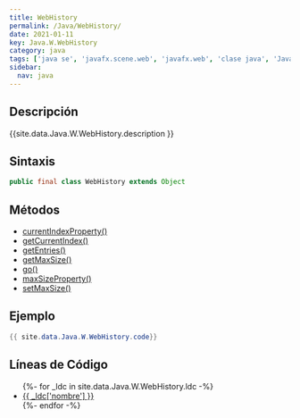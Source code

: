 ```yaml
---
title: WebHistory
permalink: /Java/WebHistory/
date: 2021-01-11
key: Java.W.WebHistory
category: java
tags: ['java se', 'javafx.scene.web', 'javafx.web', 'clase java', 'JavaFX 2.2']
sidebar: 
  nav: java
---
```


## Descripción
{{site.data.Java.W.WebHistory.description }}

## Sintaxis
~~~java
public final class WebHistory extends Object
~~~

## Métodos
* [currentIndexProperty()](/Java/WebHistory/currentIndexProperty)
* [getCurrentIndex()](/Java/WebHistory/getCurrentIndex)
* [getEntries()](/Java/WebHistory/getEntries)
* [getMaxSize()](/Java/WebHistory/getMaxSize)
* [go()](/Java/WebHistory/go)
* [maxSizeProperty()](/Java/WebHistory/maxSizeProperty)
* [setMaxSize()](/Java/WebHistory/setMaxSize)

## Ejemplo
~~~java
{{ site.data.Java.W.WebHistory.code}}
~~~

## Líneas de Código
<ul>
{%- for _ldc in site.data.Java.W.WebHistory.ldc -%}
   <li>
       <a href="{{_ldc['url'] }}">{{ _ldc['nombre'] }}</a>
   </li>
{%- endfor -%}
</ul>
